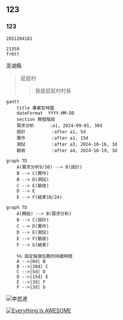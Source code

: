 ## 123
### 123

`` 2851284181
``
```
21359
fr6tt
```
澎湖縣
>屁屁村
>>我是屁屁村村長

```mermaid
gantt
    title 專案甘特圖
    dateFormat  YYYY-MM-DD
    section 開發階段
    需求分析      :a1, 2024-09-01, 30d
    設計          :after a1, 5d
    實作          :after a1, 15d
    測試          :after a3, 2024-10-16, 3d  
    驗收          :after a4, 2024-10-19, 3d  

```
```mermaid
graph TD
    A(需求分析9/30) --> B(設計)
    B --> C(實作)
    B --> D(測試)
    C --> E(驗收)
    D --> E
    E --> F(結束10/24)
```
```mermaid
graph TD
    A(開始) --> B(需求分析)
    B --> C(設計)
    C --> D(實作)
    D --> E(測試)
    E --> F(驗收)
    F --> G(結束)

    %% 設定每個任務的持續時間
    A -->|0d| B
    B -->|30d| C
    C -->|5d| D
    D -->|15d| E
    E -->|3d| F
    F -->|3d| G
```

![李昆達](https://github.com/user-attachments/assets/12729961-c415-49d4-a653-687a7ce322fa)

[![Everything Is AWESOME](https://img.youtube.com/vi/StTqXEQ2l-Y/0.jpg)](https://www.youtube.com/watch?v=StTqXEQ2l-Y "Everything Is AWESOME")
